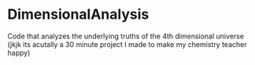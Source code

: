 # DimensionalAnalysis
Code that analyzes the underlying truths of the 4th dimensional universe (jkjk its acutally a 30 minute project I made to make my chemistry teacher happy)
